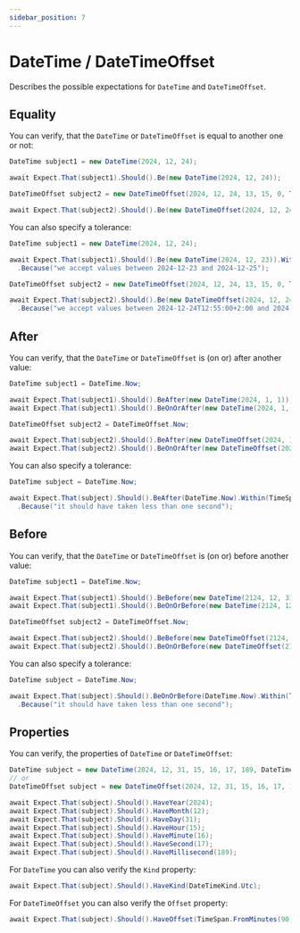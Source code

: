 ```yaml
---
sidebar_position: 7
---
```


# DateTime / DateTimeOffset

Describes the possible expectations for `DateTime` and `DateTimeOffset`.

## Equality

You can verify, that the `DateTime` or `DateTimeOffset` is equal to another one or not:
```csharp
DateTime subject1 = new DateTime(2024, 12, 24);

await Expect.That(subject1).Should().Be(new DateTime(2024, 12, 24));

DateTimeOffset subject2 = new DateTimeOffset(2024, 12, 24, 13, 15, 0, TimeSpan.FromHours(2));

await Expect.That(subject2).Should().Be(new DateTimeOffset(2024, 12, 24, 13, 15, 0, TimeSpan.FromHours(2)));
```

You can also specify a tolerance:
```csharp
DateTime subject1 = new DateTime(2024, 12, 24);

await Expect.That(subject1).Should().Be(new DateTime(2024, 12, 23)).Within(TimeSpan.FromDays(1))
  .Because("we accept values between 2024-12-23 and 2024-12-25");

DateTimeOffset subject2 = new DateTimeOffset(2024, 12, 24, 13, 15, 0, TimeSpan.FromHours(2));

await Expect.That(subject2).Should().Be(new DateTimeOffset(2024, 12, 24, 13, 5, 0, TimeSpan.FromHours(2))).Within(TimeSpan.FromMinutes(10))
  .Because("we accept values between 2024-12-24T12:55:00+2:00 and 2024-12-24T13:15:00+2:00");
```

## After

You can verify, that the `DateTime` or `DateTimeOffset` is (on or) after another value:
```csharp
DateTime subject1 = DateTime.Now;

await Expect.That(subject1).Should().BeAfter(new DateTime(2024, 1, 1));
await Expect.That(subject1).Should().BeOnOrAfter(new DateTime(2024, 1, 1));

DateTimeOffset subject2 = DateTimeOffset.Now;

await Expect.That(subject2).Should().BeAfter(new DateTimeOffset(2024, 1, 1, 0, 0, 0, TimeSpan.FromHours(2)));
await Expect.That(subject2).Should().BeOnOrAfter(new DateTimeOffset(2024, 1, 1, 0, 0, 0, TimeSpan.FromHours(2)));
```

You can also specify a tolerance:
```csharp
DateTime subject = DateTime.Now;

await Expect.That(subject).Should().BeAfter(DateTime.Now).Within(TimeSpan.FromSeconds(1))
  .Because("it should have taken less than one second");
```

## Before

You can verify, that the `DateTime` or `DateTimeOffset` is (on or) before another value:
```csharp
DateTime subject1 = DateTime.Now;

await Expect.That(subject1).Should().BeBefore(new DateTime(2124, 12, 31));
await Expect.That(subject1).Should().BeOnOrBefore(new DateTime(2124, 12, 31));

DateTimeOffset subject2 = DateTimeOffset.Now;

await Expect.That(subject2).Should().BeBefore(new DateTimeOffset(2124, 12, 31, 23, 59, 59, TimeSpan.FromHours(2)));
await Expect.That(subject2).Should().BeOnOrBefore(new DateTimeOffset(2124, 12, 31, 23, 59, 59, TimeSpan.FromHours(2)));
```

You can also specify a tolerance:
```csharp
DateTime subject = DateTime.Now;

await Expect.That(subject).Should().BeOnOrBefore(DateTime.Now).Within(TimeSpan.FromSeconds(1))
  .Because("it should have taken less than one second");
```

## Properties

You can verify, the properties of `DateTime` or `DateTimeOffset`:
```csharp
DateTime subject = new DateTime(2024, 12, 31, 15, 16, 17, 189, DateTimeKind.Utc);
// or
DateTimeOffset subject = new DateTimeOffset(2024, 12, 31, 15, 16, 17, 189, TimeSpan.FromMinutes(90));

await Expect.That(subject).Should().HaveYear(2024);
await Expect.That(subject).Should().HaveMonth(12);
await Expect.That(subject).Should().HaveDay(31);
await Expect.That(subject).Should().HaveHour(15);
await Expect.That(subject).Should().HaveMinute(16);
await Expect.That(subject).Should().HaveSecond(17);
await Expect.That(subject).Should().HaveMillisecond(189);
```

For `DateTime` you can also verify the `Kind` property:
```csharp
await Expect.That(subject).Should().HaveKind(DateTimeKind.Utc);
```

For `DateTimeOffset` you can also verify the `Offset` property:
```csharp
await Expect.That(subject).Should().HaveOffset(TimeSpan.FromMinutes(90));
```

